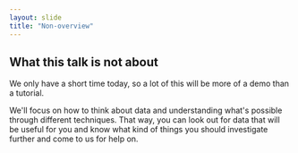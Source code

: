 ```yaml
---
layout: slide
title: "Non-overview"
---
```


## What this talk is not about

We only have a short time today, so a lot of this will be more of a demo than a tutorial.

<aside markdown="1" class="notes">
We'll focus on how to think about data and understanding what's possible through different techniques. That way, you can look out for data that will be useful for you and know what kind of things you should investigate further and come to us for help on.
</aside>
